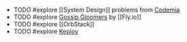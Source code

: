 - TODO #explore [[System Design]] problems from [Codemia](https://codemia.io/)
- TODO #explore [Gossip Gloomers](https://fly.io/dist-sys/) by [[Fly.io]]
- TODO #explore [[OrbStack]]
- TODO #explore [Keploy](https://keploy.io/)